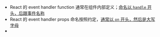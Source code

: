 - React 的 event handler function 通常在组件内部定义；[命名以 `handle` 开头，后跟事件名称](https://beta.reactjs.org/learn/responding-to-events#:~:text=of%20the%20event.-,By%20convention,-%2C%20it%20is%20common)
- React 的 event handler props 命名按照约定，[通常以 `on` 开头，然后是大写字母](https://beta.reactjs.org/learn/responding-to-events#:~:text=event%20handler%20props%20should%20start)
-